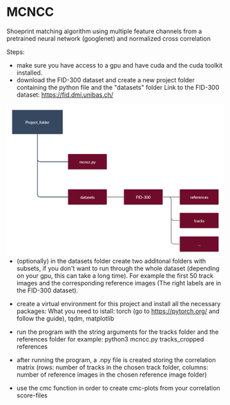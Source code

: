 # MCNCC

Shoeprint matching algorithm using multiple feature channels from a pretrained neural network (googlenet) and normalized cross correlation

Steps:

- make sure you have access to a gpu and have cuda and the cuda toolkit installed.
- download the FID-300 dataset and create a new project folder containing the python file and the "datasets" folder
Link to the FID-300 dataset: https://fid.dmi.unibas.ch/

<img src="Folder_structure.png"
     alt="Markdown Monster icon"
     style="float: left; margin-right: 10px;" />
     
- (optionally) in the datasets folder create two additonal folders with subsets, if you don't want to run through the whole dataset (depending on your gpu, this can take a long time). For example the first 50 track images and the corresponding reference images (The right labels are in the FID-300 dataset).

- create a virtual environment for this project and install all the necessary packages:
What you need to istall: torch (go to https://pytorch.org/ and follow the guide), tqdm, matplotlib

- run the program with the string arguments for the tracks folder and the references folder for example: python3 mcncc.py tracks_cropped references

- after running the program, a .npy file is created storing the correlation matrix (rows: number of tracks in the chosen track folder, columns: number of reference images in the chosen reference image folder)

- use the cmc function in order to create cmc-plots from your correlation score-files


